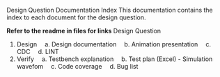 Design Question Documentation Index
This documentation contains the index to each document for the design question.

**Refer to the readme in files for links**
Design Question
1.	Design
  a. Design documentation
  b. Animation presentation
  c. CDC
  d. LINT
2.	Verify
  a. Testbench explanation
  b. Test plan (Excel) - Simulation wavefom
  c. Code coverage
  d. Bug list
